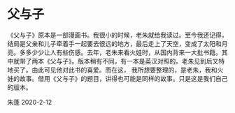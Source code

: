 # 父与子

《父与子》原本是一部漫画书。我很小的时候，老朱就给我读过。至今我还记得，结局是父亲和儿子牵着手一起要去很远的地方，最后走上了天空，变成了太阳和月亮。多多少少让人有些伤感。去年，老朱来看火娃时，从国内背来一大批书籍。其中就带了两本《父与子》。版本稍有不同，有一本是英汉对照的。老朱见到后又特地买了。由此可见他对此书的喜爱。而在这， 我所想要整理的，是老朱，我和火娃的故事。借用《父与子》的题目，讲得也可能是同样的故事。只是这是我们自己的版本。

朱蓬 2020-2-12


